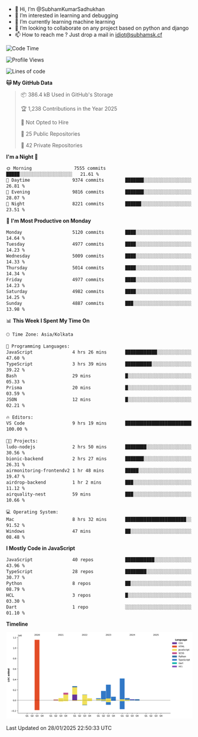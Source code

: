 - 👋 Hi, I’m @SubhamKumarSadhukhan
- 👀 I’m interested in learning and debugging
- 🌱 I’m currently learning machine learning
- 💞️ I’m looking to collaborate on any project based on python and django
- 📫 How to reach me ?
      Just drop a mail in idiot@subhamsk.cf

<!---
SubhamKumarSadhukhan/SubhamKumarSadhukhan is a ✨ special ✨ repository because its `README.md` (this file) appears on your GitHub profile.
You can click the Preview link to take a look at your changes.
--->


<!--START_SECTION:waka-->
![Code Time](http://img.shields.io/badge/Code%20Time-2%2C734%20hrs%2028%20mins-blue)

![Profile Views](http://img.shields.io/badge/Profile%20Views-0-blue)

![Lines of code](https://img.shields.io/badge/From%20Hello%20World%20I%27ve%20Written-2.8%20million%20lines%20of%20code-blue)

**🐱 My GitHub Data** 

> 📦 386.4 kB Used in GitHub's Storage 
 > 
> 🏆 1,238 Contributions in the Year 2025
 > 
> 🚫 Not Opted to Hire
 > 
> 📜 25 Public Repositories 
 > 
> 🔑 42 Private Repositories 
 > 
**I'm a Night 🦉** 

```text
🌞 Morning                7555 commits        █████░░░░░░░░░░░░░░░░░░░░   21.61 % 
🌆 Daytime                9374 commits        ███████░░░░░░░░░░░░░░░░░░   26.81 % 
🌃 Evening                9816 commits        ███████░░░░░░░░░░░░░░░░░░   28.07 % 
🌙 Night                  8221 commits        ██████░░░░░░░░░░░░░░░░░░░   23.51 % 
```
📅 **I'm Most Productive on Monday** 

```text
Monday                   5120 commits        ████░░░░░░░░░░░░░░░░░░░░░   14.64 % 
Tuesday                  4977 commits        ████░░░░░░░░░░░░░░░░░░░░░   14.23 % 
Wednesday                5009 commits        ████░░░░░░░░░░░░░░░░░░░░░   14.33 % 
Thursday                 5014 commits        ████░░░░░░░░░░░░░░░░░░░░░   14.34 % 
Friday                   4977 commits        ████░░░░░░░░░░░░░░░░░░░░░   14.23 % 
Saturday                 4982 commits        ████░░░░░░░░░░░░░░░░░░░░░   14.25 % 
Sunday                   4887 commits        ███░░░░░░░░░░░░░░░░░░░░░░   13.98 % 
```


📊 **This Week I Spent My Time On** 

```text
🕑︎ Time Zone: Asia/Kolkata

💬 Programming Languages: 
JavaScript               4 hrs 26 mins       ████████████░░░░░░░░░░░░░   47.60 % 
TypeScript               3 hrs 39 mins       ██████████░░░░░░░░░░░░░░░   39.22 % 
Bash                     29 mins             █░░░░░░░░░░░░░░░░░░░░░░░░   05.33 % 
Prisma                   20 mins             █░░░░░░░░░░░░░░░░░░░░░░░░   03.59 % 
JSON                     12 mins             █░░░░░░░░░░░░░░░░░░░░░░░░   02.21 % 

🔥 Editors: 
VS Code                  9 hrs 19 mins       █████████████████████████   100.00 % 

🐱‍💻 Projects: 
ludo-nodejs              2 hrs 50 mins       ████████░░░░░░░░░░░░░░░░░   30.56 % 
bionic-backend           2 hrs 27 mins       ███████░░░░░░░░░░░░░░░░░░   26.31 % 
airmonitoring-frontendv2 1 hr 48 mins        █████░░░░░░░░░░░░░░░░░░░░   19.47 % 
airdrop-backend          1 hr 2 mins         ███░░░░░░░░░░░░░░░░░░░░░░   11.12 % 
airquality-nest          59 mins             ███░░░░░░░░░░░░░░░░░░░░░░   10.66 % 

💻 Operating System: 
Mac                      8 hrs 32 mins       ███████████████████████░░   91.52 % 
Windows                  47 mins             ██░░░░░░░░░░░░░░░░░░░░░░░   08.48 % 
```

**I Mostly Code in JavaScript** 

```text
JavaScript               40 repos            ███████████░░░░░░░░░░░░░░   43.96 % 
TypeScript               28 repos            ████████░░░░░░░░░░░░░░░░░   30.77 % 
Python                   8 repos             ██░░░░░░░░░░░░░░░░░░░░░░░   08.79 % 
HCL                      3 repos             █░░░░░░░░░░░░░░░░░░░░░░░░   03.30 % 
Dart                     1 repo              ░░░░░░░░░░░░░░░░░░░░░░░░░   01.10 % 
```



**Timeline**

![Lines of Code chart](https://raw.githubusercontent.com/SubhamKumarSadhukhan/SubhamKumarSadhukhan/main/assets/bar_graph.png)


 Last Updated on 28/01/2025 22:50:33 UTC
<!--END_SECTION:waka-->
